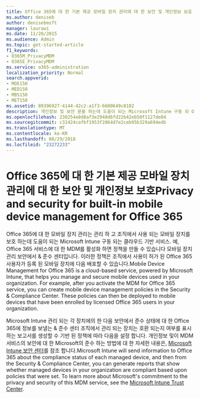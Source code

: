 ```yaml
---
title: Office 365에 대 한 기본 제공 모바일 장치 관리에 대 한 보안 및 개인정보 보호
ms.author: deniseb
author: denisebmsft
manager: laurawi
ms.date: 11/20/2015
ms.audience: Admin
ms.topic: get-started-article
f1_keywords:
- O365M_PrivacyMDM
- O365E_PrivacyMDM
ms.service: o365-administration
localization_priority: Normal
search.appverid:
- MOE150
- MED150
- MBS150
- MET150
ms.assetid: 89396927-4144-42c2-a1f3-6600649c8102
description: 개인정보 및 보안 문을 하는데 도움이 되는 Microsoft Intune 구동 되 Office 365는 클라우드 기반 서비스에 대 한 모바일 장치 관리에 대 한 관리 하 고 조직에서 사용 되는 모바일 장치를 보호 합니다.
ms.openlocfilehash: 230254e8d8af3e2948d6fd22b42eb50f1127de04
ms.sourcegitcommit: c31424cafbf1953f2864d7e2ceb95b329a694edb
ms.translationtype: MT
ms.contentlocale: ko-KR
ms.lasthandoff: 08/29/2018
ms.locfileid: "23272233"
---
```

# <a name="privacy-and-security-for-built-in-mobile-device-management-for-office-365"></a><span data-ttu-id="48753-103">Office 365에 대 한 기본 제공 모바일 장치 관리에 대 한 보안 및 개인정보 보호</span><span class="sxs-lookup"><span data-stu-id="48753-103">Privacy and security for built-in mobile device management for Office 365</span></span>

<span data-ttu-id="48753-p101">Office 365에 대 한 모바일 장치 관리는 관리 하 고 조직에서 사용 되는 모바일 장치를 보호 하는데 도움이 되는 Microsoft Intune 구동 되는 클라우드 기반 서비스. 예, Office 365 서비스에 대 한 MDM를 활성화 하면 정책을 만들 수 있습니다 모바일 장치 관리 보안에서 &amp; 준수 센터입니다. 이러한 정책은 조직에서 사용이 허가 된 Office 365 사용자가 등록 된 모바일 장치에 다음 배포할 수 있습니다.</span><span class="sxs-lookup"><span data-stu-id="48753-p101">Mobile Device Management for Office 365 is a cloud-based service, powered by Microsoft Intune, that helps you manage and secure mobile devices used in your organization. For example, after you activate the MDM for Office 365 service, you can create mobile device management policies in the Security &amp; Compliance Center. These policies can then be deployed to mobile devices that have been enrolled by licensed Office 365 users in your organization.</span></span>
  
<span data-ttu-id="48753-p102">Microsoft Intune 관리 되는 각 장치에의 한 다음 보안에서 준수 상태에 대 한 Office 365에 정보를 보낼는 &amp; 준수 센터 조직에서 관리 되는 장치는 호환 되는지 여부를 표시 하는 보고서를 생성할 수 기반 된 정책에 따라 다음을 설정 합니다. 개인정보 및이 MDM 서비스의 보안에 대 한 Microsoft의 준수 하는 방법에 대 한 자세한 내용은, [Microsoft Intune 보안 센터](https://www.microsoft.com/en-us/server-cloud/products/intune-trust-center/overview.aspx)를 참조 합니다.</span><span class="sxs-lookup"><span data-stu-id="48753-p102">Microsoft Intune will send information to Office 365 about the compliance status of each managed device, and then from the Security &amp; Compliance Center, you can generate reports that show whether managed devices in your organization are compliant based upon policies that were set. To learn more about Microsoft's commitment to the privacy and security of this MDM service, see the [Microsoft Intune Trust Center](https://www.microsoft.com/en-us/server-cloud/products/intune-trust-center/overview.aspx).</span></span> 
  

